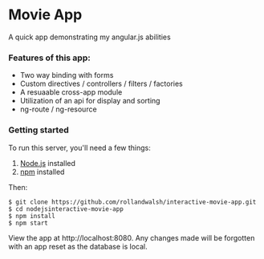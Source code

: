 # Movie App
A quick app demonstrating my angular.js abilities

### Features of this app:

- Two way binding with forms
- Custom directives / controllers / filters / factories
- A resuaable cross-app module
- Utilization of an api for display and sorting
- ng-route / ng-resource

### Getting started

To run this server, you'll need a few things:

1. [Node.js](http://nodejs.org) installed
2. [npm](https://www.npmjs.com) installed

Then: 

```
$ git clone https://github.com/rollandwalsh/interactive-movie-app.git
$ cd nodejsinteractive-movie-app
$ npm install
$ npm start
```

View the app at http://localhost:8080. Any changes made will be forgotten with an app reset as the database is local.
